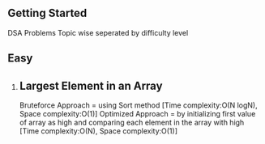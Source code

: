 ## Getting Started
DSA Problems Topic wise seperated by difficulty level

Easy
--
1) Largest Element in an Array
   -
   Bruteforce Approach = using Sort method [Time complexity:O(N logN), Space complexity:O(1)]
   Optimized Approach = by initializing first value of array as high and comparing each element in the array with high [Time complexity:O(N), Space complexity:O(1)]
   
